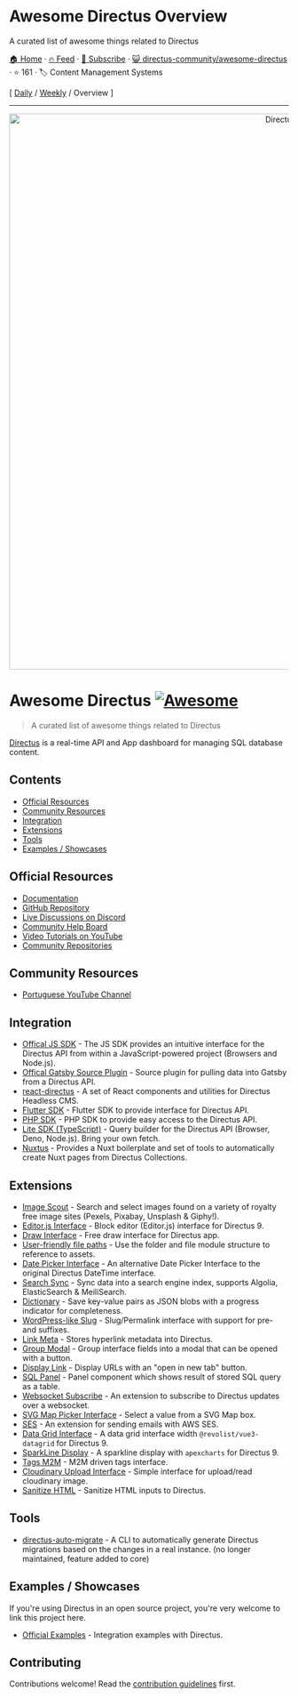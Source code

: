 # Awesome Directus Overview

A curated list of awesome things related to Directus

[🏠 Home](/README.md) · [🔥 Feed](https://test.trackawesomelist.com/directus-community/awesome-directus/rss.xml) · [📮 Subscribe](https://trackawesomelist.us17.list-manage.com/subscribe?u=d2f0117aa829c83a63ec63c2f&id=36a103854c) · [😺 directus-community/awesome-directus](https://github.com/directus-community/awesome-directus) · ⭐ 161 · 🏷️ Content Management Systems

[ [Daily](/content/directus-community/awesome-directus/README.md) / [Weekly](/content/directus-community/awesome-directus/week/README.md) / Overview ]

---

<p align="center"><a href="https://directus.io"><img alt="Directus Logo" src="https://user-images.githubusercontent.com/522079/158864859-0fbeae62-9d7a-4619-b35e-f8fa5f68e0c8.png" width="1000px"></a></p>

# Awesome Directus [![Awesome](https://awesome.re/badge.svg)](https://awesome.re)

> A curated list of awesome things related to Directus

[Directus](https://directus.io) is a real-time API and App dashboard for managing SQL database content.

## Contents

*   [Official Resources](#official-resources)
*   [Community Resources](#community-resources)
*   [Integration](#integration)
*   [Extensions](#extensions)
*   [Tools](#tools)
*   [Examples / Showcases](#examples--showcases)

## Official Resources

*   [Documentation](https://docs.directus.io/getting-started/introduction/)
*   [GitHub Repository](https://github.com/directus/directus)
*   [Live Discussions on Discord](https://directus.chat)
*   [Community Help Board](https://github.com/directus/directus/discussions/categories/q-a)
*   [Video Tutorials on YouTube](https://www.youtube.com/c/DirectusVideos/featured)
*   [Community Repositories](https://github.com/directus-community)

## Community Resources

*   [Portuguese YouTube Channel](https://www.youtube.com/c/DirectusBR)

## Integration

*   [Offical JS SDK](https://www.npmjs.com/package/@directus/sdk) - The JS SDK provides an intuitive interface for the Directus API from within a JavaScript-powered project (Browsers and Node.js).
*   [Offical Gatsby Source Plugin](https://www.npmjs.com/package/@directus/gatsby-source-directus) - Source plugin for pulling data into Gatsby from a Directus API.
*   [react-directus](https://github.com/gremo/react-directus) - A set of React components and utilities for Directus Headless CMS.
*   [Flutter SDK](https://pub.dev/packages/directus) - Flutter SDK to provide interface for Directus API.
*   [PHP SDK](https://github.com/alantiller/directus-php-sdk) - PHP SDK to provide easy access to the Directus API.
*   [Lite SDK (TypeScript)](https://github.com/jacoborus/directus-lite-sdk) - Query builder for the Directus API (Browser, Deno, Node.js). Bring your own fetch.
*   [Nuxtus](https://nuxtus.com) - Provides a Nuxt boilerplate and set of tools to automatically create Nuxt pages from Directus Collections.

## Extensions

*   [Image Scout](https://github.com/resauce-dev/directus-image-scout?ref=awesome-directus) - Search and select images found on a variety of royalty free image sites (Pexels, Pixabay, Unsplash & Giphy!).
*   [Editor.js Interface](https://github.com/dimitrov-adrian/directus-extension-editorjs-interface) - Block editor (Editor.js) interface for Directus 9.
*   [Draw Interface](https://github.com/jesusgp22/directus-draw-interface) - Free draw interface for Directus app.
*   [User-friendly file paths](https://gist.github.com/ToJans/fa18e2a7363edd24be6ad8dda2dd0232) - Use the folder and file module structure to reference to assets.
*   [Date Picker Interface](https://github.com/u12206050/directus-9-date-picker-interface) - An alternative Date Picker Interface to the original Directus DateTime interface.
*   [Search Sync](https://github.com/dimitrov-adrian/directus-extension-searchsync) - Sync data into a search engine index, supports Algolia, ElasticSearch & MeiliSearch.
*   [Dictionary](https://github.com/georgexchelebiev/directus-dictionary) - Save key-value pairs as JSON blobs with a progress indicator for completeness.
*   [WordPress-like Slug](https://github.com/dimitrov-adrian/directus-extension-wpslug-interface) - Slug/Permalink interface with support for pre- and suffixes.
*   [Link Meta](https://github.com/dimitrov-adrian/directus-extension-linkmeta) - Stores hyperlink metadata into Directus.
*   [Group Modal](https://github.com/dimitrov-adrian/directus-extension-group-modal-interface) - Group interface fields into a modal that can be opened with a button.
*   [Display Link](https://github.com/jacoborus/directus-extension-display-link) - Display URLs with an "open in new tab" button.
*   [SQL Panel](https://github.com/harish2704/directus-sql-panel) - Panel component which shows result of stored SQL query as a table.
*   [Websocket Subscribe](https://github.com/br41nslug/directus-websocket-subscribe) - An extension to subscribe to Directus updates over a websocket.
*   [SVG Map Picker Interface](https://github.com/dimitrov-adrian/directus-extension-svgmap-picker-interface) - Select a value from a SVG Map box.
*   [SES](https://github.com/ryntab/Directus-SES) - An extension for sending emails with AWS SES.
*   [Data Grid Interface](https://github.com/seymoe/directus-extension-vgrid-interface) - A data grid interface width `@revolist/vue3-datagrid` for Directus 9.
*   [SparkLine Display](https://github.com/seymoe/directus-extension-sparkline-display) - A sparkline display with `apexcharts` for Directus 9.
*   [Tags M2M](https://github.com/dimitrov-adrian/directus-extension-tags-m2m-interface) - M2M driven tags interface.
*   [Cloudinary Upload Interface](https://github.com/kevcomparadise/directus-vue3-cloudinary-upload) - Simple interface for upload/read cloudinary image.
*   [Sanitize HTML](https://github.com/licitdev/directus-extension-sanitize-html) - Sanitize HTML inputs to Directus.

## Tools

*   [directus-auto-migrate](https://github.com/dstoyanoff/directus-auto-migrate) - A CLI to automatically generate Directus migrations based on the changes in a real instance. (no longer maintained, feature added to core)

## Examples / Showcases

If you're using Directus in an open source project, you're very welcome to link this project here.

*   [Official Examples](https://github.com/directus/examples) - Integration examples with Directus.

## Contributing

Contributions welcome! Read the [contribution guidelines](https://github.com/directus-community/awesome-directus/blob/main/README.md/contributing.md) first.

